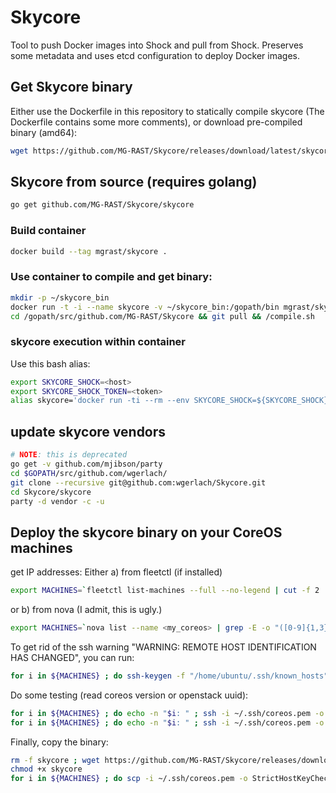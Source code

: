 # Skycore

Tool to push Docker images into Shock and pull from Shock. Preserves some metadata and uses etcd configuration to deploy Docker images.

## Get Skycore binary
Either use the Dockerfile in this repository to statically compile skycore (The Dockerfile contains some more comments), or download pre-compiled binary (amd64):

```bash
wget https://github.com/MG-RAST/Skycore/releases/download/latest/skycore
```
## Skycore from source (requires golang)
```bash
go get github.com/MG-RAST/Skycore/skycore
```

### Build container
```bash
docker build --tag mgrast/skycore .
```

### Use container to compile and get binary:
```bash
mkdir -p ~/skycore_bin
docker run -t -i --name skycore -v ~/skycore_bin:/gopath/bin mgrast/skycore bash
cd /gopath/src/github.com/MG-RAST/Skycore && git pull && /compile.sh
```

### skycore execution within container
Use this bash alias:
```bash
export SKYCORE_SHOCK=<host>
export SKYCORE_SHOCK_TOKEN=<token>
alias skycore='docker run -ti --rm --env SKYCORE_SHOCK=${SKYCORE_SHOCK} --env SKYCORE_SHOCK_TOKEN=${SKYCORE_SHOCK_TOKEN} -v /var/run/docker.sock:/var/run/docker.sock --name skycore mgrast/skycore'
```

## update skycore vendors
```bash
# NOTE: this is deprecated
go get -v github.com/mjibson/party
cd $GOPATH/src/github.com/wgerlach/
git clone --recursive git@github.com:wgerlach/Skycore.git
cd Skycore/skycore
party -d vendor -c -u
```



## Deploy the skycore binary on your CoreOS machines

get IP addresses: Either a) from fleetctl (if installed)
```bash
export MACHINES=`fleetctl list-machines --full --no-legend | cut -f 2 | tr '\n' ' '` ; echo ${MACHINES}
```
or b) from nova (I admit, this is ugly.)
```bash
export MACHINES=`nova list --name <my_coreos> | grep -E -o "([0-9]{1,3}[\.]){3}[0-9]{1,3}" | tr '\n' ' '` ; echo ${MACHINES}
```
To get rid of the ssh warning "WARNING: REMOTE HOST IDENTIFICATION HAS CHANGED", you can run:
```bash
for i in ${MACHINES} ; do ssh-keygen -f "/home/ubuntu/.ssh/known_hosts" -R ${i} ; done
```

Do some testing (read coreos version or openstack uuid):
```bash
for i in ${MACHINES} ; do echo -n "$i: " ; ssh -i ~/.ssh/coreos.pem -o StrictHostKeyChecking=no core@${i} grep PRETTY /etc/os-release  ; done
for i in ${MACHINES} ; do echo -n "$i: " ; ssh -i ~/.ssh/coreos.pem -o StrictHostKeyChecking=no core@${i} curl -s http://169.254.169.254/openstack/2013-10-17/meta_data.json | json_xs | grep uuid  ; done
```

Finally, copy the binary:
```bash
rm -f skycore ; wget https://github.com/MG-RAST/Skycore/releases/download/latest/skycore
chmod +x skycore
for i in ${MACHINES} ; do scp -i ~/.ssh/coreos.pem -o StrictHostKeyChecking=no ./skycore core@${i}: ; done
```

